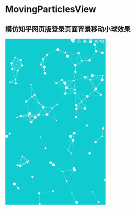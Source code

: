 # MovingParticlesView
模仿知乎网页版登录页面背景移动小球效果
---
![demo](https://github.com/xiewinson/MovingParticlesView/blob/master/screenshots/demo.gif)
